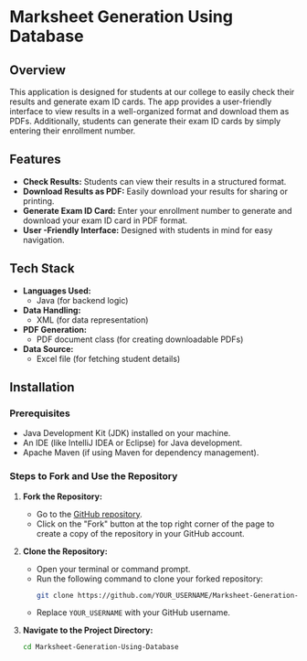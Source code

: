 # Marksheet Generation Using Database

## Overview
This application is designed for students at our college to easily check their results and generate exam ID cards. The app provides a user-friendly interface to view results in a well-organized format and download them as PDFs. Additionally, students can generate their exam ID cards by simply entering their enrollment number.

## Features
- **Check Results:** Students can view their results in a structured format.
- **Download Results as PDF:** Easily download your results for sharing or printing.
- **Generate Exam ID Card:** Enter your enrollment number to generate and download your exam ID card in PDF format.
- **User -Friendly Interface:** Designed with students in mind for easy navigation.

## Tech Stack
- **Languages Used:** 
  - Java (for backend logic)
- **Data Handling:** 
  - XML (for data representation)
- **PDF Generation:** 
  - PDF document class (for creating downloadable PDFs)
- **Data Source:** 
  - Excel file (for fetching student details)

## Installation

### Prerequisites
- Java Development Kit (JDK) installed on your machine.
- An IDE (like IntelliJ IDEA or Eclipse) for Java development.
- Apache Maven (if using Maven for dependency management).

### Steps to Fork and Use the Repository

1. **Fork the Repository:**
   - Go to the [GitHub repository](https://github.com/vishal-bhutekar21/Marksheet-Generation-Using-Database.git).
   - Click on the "Fork" button at the top right corner of the page to create a copy of the repository in your GitHub account.

2. **Clone the Repository:**
   - Open your terminal or command prompt.
   - Run the following command to clone your forked repository:
     ```bash
     git clone https://github.com/YOUR_USERNAME/Marksheet-Generation-Using-Database.git
     ```
   - Replace `YOUR_USERNAME` with your GitHub username.

3. **Navigate to the Project Directory:**
   ```bash
   cd Marksheet-Generation-Using-Database
